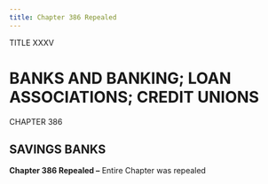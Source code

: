```yaml
---
title: Chapter 386 Repealed
---
```


TITLE XXXV
                                             
BANKS AND BANKING; LOAN ASSOCIATIONS; CREDIT UNIONS
===================================================

CHAPTER 386
                                             
SAVINGS BANKS
-------------

**Chapter 386 Repealed –** Entire Chapter was repealed
